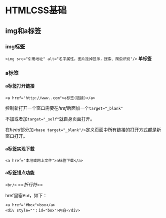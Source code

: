 # HTMLCSS基础
## img和a标签
### img标签

`<img src="引用地址" alt="名字属性，图片挂掉显示，搜索、爬虫识别"/>` **单标签**

### a标签

#### a标签打开链接

`<a href="http://www..com">a标签(链接)</a>`

控制新打开一个窗口需要在*href*后面加一个`target="_blank"`

不加或者加`target="_self"`就自身页面打开。

在*head*部分加`<base target="_blank"/>`定义页面中所有链接的打开方式都是新窗口打开。

#### a标签实现下载

`<a href="本地或网上文件">a标签下载</a>`

#### a标签锚点功能

`<br/>` ==*折行符*==

href里塞`#id`，如下：

    <a href="#box">box</a>
    <div style=""；id="box">内容</div>


